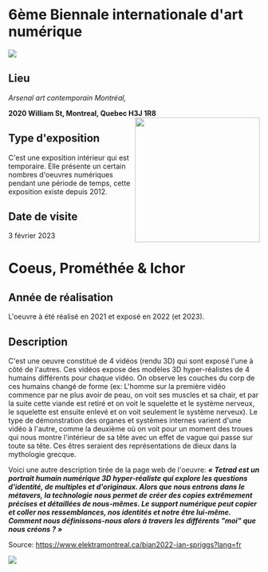 # 6ème Biennale internationale d'art numérique

<img src="https://github.com/mrjacksonsapien/H23_TIM_inspirations_SOLTAN/blob/main/BIAN/medias/photos/affiche_BIAN.jpg">

## Lieu

*Arsenal art contemporain Montréal,*  

**2020 William St, Montreal, Quebec H3J 1R8**
<img align= "right" width="250px" src="https://github.com/mrjacksonsapien/H23_TIM_inspirations_SOLTAN/blob/main/BIAN/medias/photos/photo_moi.png">

  

## Type d'exposition

C'est une exposition intérieur qui est temporaire. Elle présente un certain nombres d'oeuvres numériques pendant une période de temps, cette exposition existe depuis 2012.


## Date de visite
3 février 2023


# Coeus, Prométhée & Ichor

## Année de réalisation

L'oeuvre à été réalisé en 2021 et exposé en 2022 (et 2023).

## Description

C'est une oeuvre constitué de 4 vidéos (rendu 3D) qui sont exposé l'une à côté de l'autres. Ces vidéos expose des modèles 3D hyper-réalistes de 4 humains différents pour chaque vidéo. On observe les couches du corp de ces humains changé de forme (ex: L'homme sur la première vidéo commence par ne plus avoir de peau, on voit ses muscles et sa chair, et par la suite cette viande est retiré et on voit le squelette et le système nerveux, le squelette est ensuite enlevé et on voit seulement le système nerveux). Le type de démonstration des organes et systèmes internes varient d'une vidéo à l'autre, comme la deuxième où on voit pour un moment des troues qui nous montre l'intérieur de sa tête avec un effet de vague qui passe sur toute sa tête. Ces êtres seraient des représentations de dieux dans la mythologie grecque. 

Voici une autre description tirée de la page web de l'oeuvre: ***« Tetrad est un portrait humain numérique 3D hyper-réaliste qui explore les questions d'identité, de multiples et d'originaux. Alors que nous entrons dans le métavers, la technologie nous permet de créer des copies extrêmement précises et détaillées de nous-mêmes. Le support numérique peut copier et coller nos ressemblances, nos identités et notre être lui-même. Comment nous définissons-nous alors à travers les différents "moi" que nous créons ? »***

Source: https://www.elektramontreal.ca/bian2022-ian-spriggs?lang=fr

<img align= "left" src="https://github.com/mrjacksonsapien/H23_TIM_inspirations_SOLTAN/blob/main/BIAN/medias/photos/cartel_desc.png">
